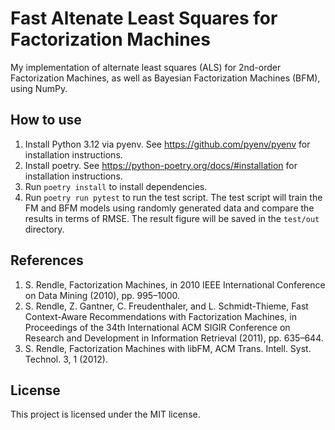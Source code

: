# Fast Altenate Least Squares for Factorization Machines
My implementation of alternate least squares (ALS) for 2nd-order Factorization Machines, as well as Bayesian Factorization Machines (BFM), using NumPy.

## How to use
1. Install Python 3.12 via pyenv. See https://github.com/pyenv/pyenv for installation instructions.
2. Install poetry. See https://python-poetry.org/docs/#installation for installation instructions.
3. Run `poetry install` to install dependencies.
4. Run `poetry run pytest` to run the test script. The test script will train the FM and BFM models using randomly generated data and compare the results in terms of RMSE. The result figure will be saved in the `test/out` directory.

## References
1. S. Rendle, Factorization Machines, in 2010 IEEE International Conference on Data Mining (2010), pp. 995–1000.
2. S. Rendle, Z. Gantner, C. Freudenthaler, and L. Schmidt-Thieme, Fast Context-Aware Recommendations with Factorization Machines, in Proceedings of the 34th International ACM SIGIR Conference on Research and Development in Information Retrieval (2011), pp. 635–644.
3. S. Rendle, Factorization Machines with libFM, ACM Trans. Intell. Syst. Technol. 3, 1 (2012).

## License
This project is licensed under the MIT license.

